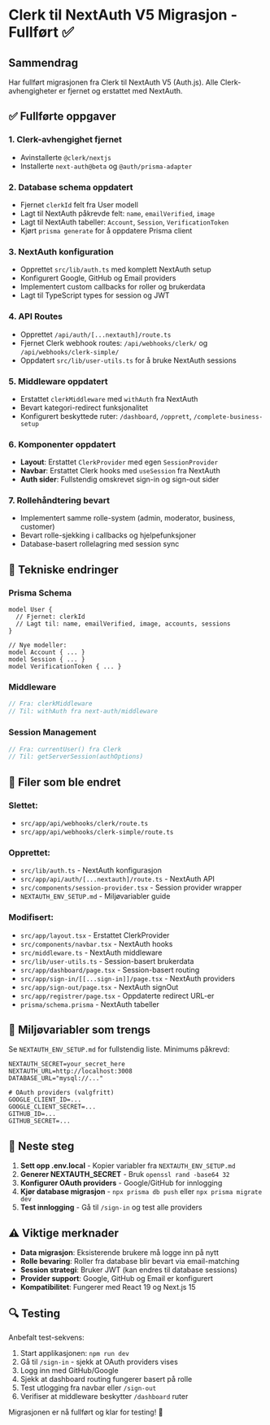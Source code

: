 # Clerk til NextAuth V5 Migrasjon - Fullført ✅

## Sammendrag
Har fullført migrasjonen fra Clerk til NextAuth V5 (Auth.js). Alle Clerk-avhengigheter er fjernet og erstattet med NextAuth.

## ✅ Fullførte oppgaver

### 1. **Clerk-avhengighet fjernet**
- Avinstallerte `@clerk/nextjs`
- Installerte `next-auth@beta` og `@auth/prisma-adapter`

### 2. **Database schema oppdatert**
- Fjernet `clerkId` felt fra User modell
- Lagt til NextAuth påkrevde felt: `name`, `emailVerified`, `image`
- Lagt til NextAuth tabeller: `Account`, `Session`, `VerificationToken`
- Kjørt `prisma generate` for å oppdatere Prisma client

### 3. **NextAuth konfiguration**
- Opprettet `src/lib/auth.ts` med komplett NextAuth setup
- Konfigurert Google, GitHub og Email providers
- Implementert custom callbacks for roller og brukerdata
- Lagt til TypeScript types for session og JWT

### 4. **API Routes**
- Opprettet `/api/auth/[...nextauth]/route.ts`
- Fjernet Clerk webhook routes: `/api/webhooks/clerk/` og `/api/webhooks/clerk-simple/`
- Oppdatert `src/lib/user-utils.ts` for å bruke NextAuth sessions

### 5. **Middleware oppdatert**
- Erstattet `clerkMiddleware` med `withAuth` fra NextAuth
- Bevart kategori-redirect funksjonalitet
- Konfigurert beskyttede ruter: `/dashboard`, `/opprett`, `/complete-business-setup`

### 6. **Komponenter oppdatert**
- **Layout**: Erstattet `ClerkProvider` med egen `SessionProvider`
- **Navbar**: Erstattet Clerk hooks med `useSession` fra NextAuth
- **Auth sider**: Fullstendig omskrevet sign-in og sign-out sider

### 7. **Rollehåndtering bevart**
- Implementert samme rolle-system (admin, moderator, business, customer)
- Bevart rolle-sjekking i callbacks og hjelpefunksjoner
- Database-basert rollelagring med session sync

## 🔧 Tekniske endringer

### Prisma Schema
```prisma
model User {
  // Fjernet: clerkId
  // Lagt til: name, emailVerified, image, accounts, sessions
}

// Nye modeller:
model Account { ... }
model Session { ... }
model VerificationToken { ... }
```

### Middleware
```typescript
// Fra: clerkMiddleware
// Til: withAuth fra next-auth/middleware
```

### Session Management
```typescript
// Fra: currentUser() fra Clerk
// Til: getServerSession(authOptions)
```

## 📁 Filer som ble endret

### Slettet:
- `src/app/api/webhooks/clerk/route.ts`
- `src/app/api/webhooks/clerk-simple/route.ts`

### Opprettet:
- `src/lib/auth.ts` - NextAuth konfigurasjon
- `src/app/api/auth/[...nextauth]/route.ts` - NextAuth API
- `src/components/session-provider.tsx` - Session provider wrapper
- `NEXTAUTH_ENV_SETUP.md` - Miljøvariabler guide

### Modifisert:
- `src/app/layout.tsx` - Erstattet ClerkProvider
- `src/components/navbar.tsx` - NextAuth hooks
- `src/middleware.ts` - NextAuth middleware
- `src/lib/user-utils.ts` - Session-basert brukerdata
- `src/app/dashboard/page.tsx` - Session-basert routing
- `src/app/sign-in/[[...sign-in]]/page.tsx` - NextAuth providers
- `src/app/sign-out/page.tsx` - NextAuth signOut
- `src/app/registrer/page.tsx` - Oppdaterte redirect URL-er
- `prisma/schema.prisma` - NextAuth tabeller

## 🔑 Miljøvariabler som trengs

Se `NEXTAUTH_ENV_SETUP.md` for fullstendig liste. Minimums påkrevd:

```env
NEXTAUTH_SECRET=your_secret_here
NEXTAUTH_URL=http://localhost:3008
DATABASE_URL="mysql://..."

# OAuth providers (valgfritt)
GOOGLE_CLIENT_ID=...
GOOGLE_CLIENT_SECRET=...
GITHUB_ID=...
GITHUB_SECRET=...
```

## 🚀 Neste steg

1. **Sett opp .env.local** - Kopier variabler fra `NEXTAUTH_ENV_SETUP.md`
2. **Generer NEXTAUTH_SECRET** - Bruk `openssl rand -base64 32`
3. **Konfigurer OAuth providers** - Google/GitHub for innlogging
4. **Kjør database migrasjon** - `npx prisma db push` eller `npx prisma migrate dev`
5. **Test innlogging** - Gå til `/sign-in` og test alle providers

## ⚠️ Viktige merknader

- **Data migrasjon**: Eksisterende brukere må logge inn på nytt
- **Rolle bevaring**: Roller fra database blir bevart via email-matching
- **Session strategi**: Bruker JWT (kan endres til database sessions)
- **Provider support**: Google, GitHub og Email er konfigurert
- **Kompatibilitet**: Fungerer med React 19 og Next.js 15

## 🔍 Testing

Anbefalt test-sekvens:
1. Start applikasjonen: `npm run dev`
2. Gå til `/sign-in` - sjekk at OAuth providers vises
3. Logg inn med GitHub/Google
4. Sjekk at dashboard routing fungerer basert på rolle
5. Test utlogging fra navbar eller `/sign-out`
6. Verifiser at middleware beskytter `/dashboard` ruter

Migrasjonen er nå fullført og klar for testing! 🎉
